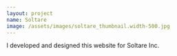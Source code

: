 ```yaml
---
layout: project
name: Soltare
image: /assets/images/soltare_thumbnail.width-500.jpg
---
```


I developed and designed this website for Soltare Inc. 